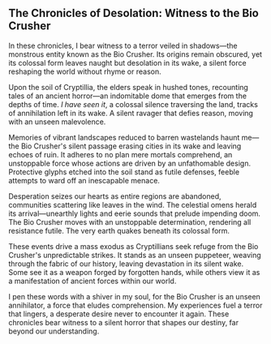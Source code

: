 ## The Chronicles of Desolation: Witness to the Bio Crusher

In these chronicles, I bear witness to a terror veiled in shadows—the monstrous entity known as the Bio Crusher. Its origins remain obscured, yet its colossal form leaves naught but desolation in its wake, a silent force reshaping the world without rhyme or reason.

Upon the soil of Cryptillia, the elders speak in hushed tones, recounting tales of an ancient horror—an indomitable dome that emerges from the depths of time. *I have seen it*, a colossal silence traversing the land, tracks of annihilation left in its wake. A silent ravager that defies reason, moving with an unseen malevolence.

Memories of vibrant landscapes reduced to barren wastelands haunt me—the Bio Crusher's silent passage erasing cities in its wake and leaving echoes of ruin. It adheres to no plan mere mortals comprehend, an unstoppable force whose actions are driven by an unfathomable design. Protective glyphs etched into the soil stand as futile defenses, feeble attempts to ward off an inescapable menace.

Desperation seizes our hearts as entire regions are abandoned, communities scattering like leaves in the wind. The celestial omens herald its arrival—unearthly lights and eerie sounds that prelude impending doom. The Bio Crusher moves with an unstoppable determination, rendering all resistance futile. The very earth quakes beneath its colossal form.

These events drive a mass exodus as Cryptillians seek refuge from the Bio Crusher's unpredictable strikes. It stands as an unseen puppeteer, weaving through the fabric of our history, leaving devastation in its silent wake. Some see it as a weapon forged by forgotten hands, while others view it as a manifestation of ancient forces within our world.

I pen these words with a shiver in my soul, for the Bio Crusher is an unseen annihilator, a force that eludes comprehension. My experiences fuel a terror that lingers, a desperate desire never to encounter it again. These chronicles bear witness to a silent horror that shapes our destiny, far beyond our understanding.